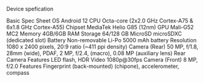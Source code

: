 Device spefication

Basic	Spec Sheet
OS	Android 12
CPU	Octa-core (2x2.0 GHz Cortex-A75 & 6x1.8 GHz Cortex-A55)
Chipset	MediaTek Helio G85 (12nm)
GPU	Mali-G52 MC2
Memory	4GB/6GB RAM
Storage	64/128 GB
MicroSD	microSDXC (dedicated slot)
Battery	Non-removable Li-Po 5000 mAh battery
Resolution	1080 x 2400 pixels, 20:9 ratio (~411 ppi density)
Camera (Rear)	50 MP, f/1.8, 28mm (wide), PDAF, 2 MP, f/2.4, (macro), 0.08 MP (auxiliary lens)
Rear Camera Features	LED flash, HDR
Video	1080p@30fps
Camera (Front)	8 MP, f/2.0
Features	Fingerprint (back-mounted) (chipone), accelerometer, compass
